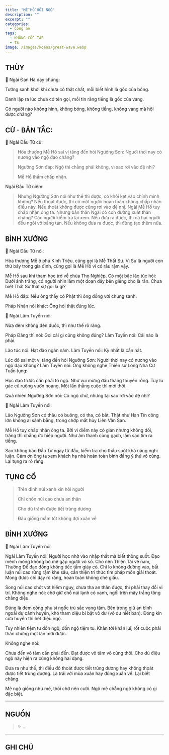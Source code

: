 ```yaml
---
title: "MỄ HỒ HỎI NGỘ"
description: ""
excerpt: ""
categories:
  - Công án
tags:
  - KHÔNG CỐC TẬP
  - TS 
image: /images/koans/great-wave.webp
---
```


## THÙY

📢 Ngài Đan Hà dạy chúng:

Tướng sanh khởi khi chưa có thật chất, mỗi biết hình là gốc của bóng. 

Danh lập ra lúc chưa có tên gọi, mỗi tin rằng tiếng là gốc của vang. 

Có người nào không hình, không bóng, không tiếng, không vang mà hội được chăng?

## CỬ - BẢN TẮC:

📢 Ngài Đầu Tử cử:

> Hòa thượng Mễ Hồ sai vị tăng đến hỏi Ngưỡng Sơn: Người thời nay có nương vào ngộ đạo chăng?
> 
> Ngưỡng Sơn đáp: Ngộ thì chẳng phải không, vì sao rơi vào đệ nhị?
>
> Mễ Hồ thầm chấp nhận.

Ngài Đầu Tử niêm: 

> Nhưng Ngưỡng Sơn nói như thế thì được, có khỏi kẹt vào chính mình không? 
Nếu thoát được, thì có một người hoàn toàn không chấp nhận điều này. 
Nếu thoát không được cũng rơi vào đệ nhị.
Ngài Mễ Hồ tuy chấp nhận ông ta. 
Nhưng bản thân Ngài có con đường xuất thân chăng? 
Các người kiểm tra lại xem.
Nếu đưa ra được, thì cả hai người đều ngồi võ bằng tán. 
Nếu không đưa ra được, thì đừng tạo thêm nữa.

## BÌNH XƯỚNG

📢 Ngài Đầu Tử nói:

Hòa thượng Mễ ở phủ Kinh Triệu, cũng gọi là Mễ Thất Sư. Vì Sư là người con thứ bảy trong gia đình, cũng gọi là Mễ Hồ vì có râu rậm vậy.

Mễ Hồ sau khi tham học trở về chùa Thọ Nghiệp. Có một bậc lão túc hỏi: Dưới ánh trăng, có người nhìn lầm một đoạn dây bên giếng cho là rắn. Chưa biết Thất Sư thật sự gọi là gì?

Mễ Hồ đáp: Nếu ông thấy có Phật thì ông đồng với chúng sanh.

Pháp Nhãn nói khác: Ông hỏi thật đúng lúc.

📢 Ngài Lâm Tuyền nói: 

Nửa đêm không đèn đuốc, thì như thế rõ ràng.

Pháp Đăng thì nói: Gọi cái gì cũng không đúng?
Lâm Tuyền nói: Cái nào là phải.

Lão túc nói: Hạt đào ngàn năm.
Lâm Tuyền nói: Kỳ nhất là cắn nát.

Lúc đó sai một vị tăng đến hỏi Ngưỡng Sơn: Người thời nay có nương vào ngộ đạo không?
Lâm Tuyền nói: Ông không nghe Thiền sư Long Nha Cư Tuấn tụng:

Học đạo trước cần phải tỏ ngộ.
Như vui mừng đầu thang thuyền rồng.
Tùy lù gác cũ ruộng vườn hoang,
Một lần thẳng cuộc thì mới thôi.

Quả nhiên Ngưỡng Sơn nói: Có ngộ chứ, nhưng tại sao rơi vào đệ nhị?

📢 Ngài Lâm Tuyền nói:

Lão Ngưỡng Sơn có thâu có buông, có tha, có bắt.
Thật như Hàn Tín công lớn không ai sánh bằng, trong chớp mắt hủy Liên Vân San.

Mễ Hồ tuy chấp nhận ông ta. Bởi vì điểm này có gian nhưng không dối, trăng thì chẳng ức hiếp người.
Như âm thanh cùng gạch, làm sao tìm ra tiếng.

Sao không bảo Đầu Tử ngay từ đầu, kiểm tra cho thấu suốt khả năng nghị luận.
Cảm ơn ông ta xem khách hạ nhà hoàn toàn bình đẳng ý thú vô cùng. Lại tụng ra rõ ràng.

## TỤNG CỔ

> Trên đỉnh núi xanh xin hỏi người
> 
> Chỉ chốn núi cao chưa an thân
> 
> Cho dù tránh được tiết trùng dương
> 
> Đâu giống mầm tốt không đợi xuân về

## BÌNH XƯỚNG

📢 Ngài Lâm Tuyền nói:

Ngài Lâm Tuyền nói: Người học nhờ vào nhập thất mà biết thông suốt. Đạo mênh mông không bỏ mê gặp người vô số. Cho nên Thiện Tài về nam, Thường Đề đạo đồng không tiếc tấm giày cỏ. Chỉ lo không đường vào, bất luận núi cao rừng rậm khe sâu, cần thiện tri thức tìm pháp môn giải thoát. Mong được chỉ dạy rõ ràng, hoàn toàn không che giấu.

Song núi cao chót vót hiểm nguy, chưa tha an thân được, thì phải thay đổi vi trí. Không nghe nói: chớ giữ chỗ núi lạnh cỏ xanh, ngồi trên mây trắng tông chẳng diệu.

Đúng là đem công phu si ngốc trù sắc vọng tâm. Bên trong giữ an bình ngoài dự cảnh huyền, khó tham diệu bí bặt vô dư (vô dư niết bàn). Đóng kín cửa huyền thì hết điệu ngộ.

Tuy nhiên tiệm tu đốn ngộ, đốn ngộ tiệm tu. Khẩn tới khẩn lui, rốt cuộc phải thân chứng một lần mới được.

Không nghe nói:

Chưa đến vô tâm cần phải đến.
Đạt được vô tâm vô cũng thôi.
Cho dù điệu ngộ này hiện ra cũng không hai dạng.

Đưa ra như thế, thì điều đó thoát được tiết trùng dương hay không thoát được tiết trùng dương. Là trái với mùa xuân hay đúng xuân về. Lại biết chăng.

Mê ngộ giống như mê, thôi chớ nên cười.
Ngộ mê chẳng ngộ không có gì đặc biệt.

<hr class="blog-rule" />

## NGUỒN

> ✨ ...

<hr class="blog-rule" />

## GHI CHÚ

[^1]: ⭐️ <a href="/masters/Shaoshan-Huanpu" target="_blank">🔗 TS </a>
